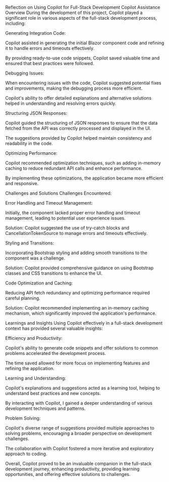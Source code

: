 Reflection on Using Copilot for Full-Stack Development
Copilot Assistance Overview
During the development of this project, Copilot played a significant role in various aspects of the full-stack development process, including:

Generating Integration Code:

Copilot assisted in generating the initial Blazor component code and refining it to handle errors and timeouts effectively.

By providing ready-to-use code snippets, Copilot saved valuable time and ensured that best practices were followed.

Debugging Issues:

When encountering issues with the code, Copilot suggested potential fixes and improvements, making the debugging process more efficient.

Copilot's ability to offer detailed explanations and alternative solutions helped in understanding and resolving errors quickly.

Structuring JSON Responses:

Copilot guided the structuring of JSON responses to ensure that the data fetched from the API was correctly processed and displayed in the UI.

The suggestions provided by Copilot helped maintain consistency and readability in the code.

Optimizing Performance:

Copilot recommended optimization techniques, such as adding in-memory caching to reduce redundant API calls and enhance performance.

By implementing these optimizations, the application became more efficient and responsive.

Challenges and Solutions
Challenges Encountered:

Error Handling and Timeout Management:

Initially, the component lacked proper error handling and timeout management, leading to potential user experience issues.

Solution: Copilot suggested the use of try-catch blocks and CancellationTokenSource to manage errors and timeouts effectively.

Styling and Transitions:

Incorporating Bootstrap styling and adding smooth transitions to the component was a challenge.

Solution: Copilot provided comprehensive guidance on using Bootstrap classes and CSS transitions to enhance the UI.

Code Optimization and Caching:

Reducing API fetch redundancy and optimizing performance required careful planning.

Solution: Copilot recommended implementing an in-memory caching mechanism, which significantly improved the application's performance.

Learnings and Insights
Using Copilot effectively in a full-stack development context has provided several valuable insights:

Efficiency and Productivity:

Copilot's ability to generate code snippets and offer solutions to common problems accelerated the development process.

The time saved allowed for more focus on implementing features and refining the application.

Learning and Understanding:

Copilot's explanations and suggestions acted as a learning tool, helping to understand best practices and new concepts.

By interacting with Copilot, I gained a deeper understanding of various development techniques and patterns.

Problem Solving:

Copilot's diverse range of suggestions provided multiple approaches to solving problems, encouraging a broader perspective on development challenges.

The collaboration with Copilot fostered a more iterative and exploratory approach to coding.

Overall, Copilot proved to be an invaluable companion in the full-stack development journey, enhancing productivity, providing learning opportunities, and offering effective solutions to challenges.
